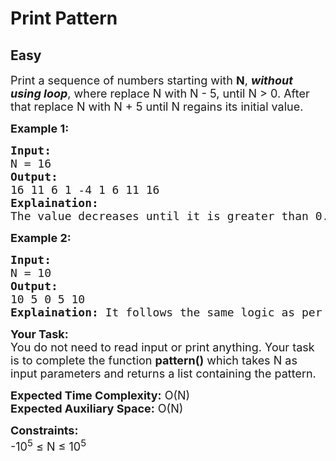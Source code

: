 # Print Pattern
## Easy
<div class="problems_problem_content__Xm_eO"><p><span style="font-size: 18px;">Print a sequence of numbers starting with <strong>N</strong>,&nbsp;<strong><em>without using loop</em></strong>, where replace N with N - 5, until N &gt; 0. After that replace N with N + 5 until N regains its initial value.</span></p>
<p><strong><span style="font-size: 18px;">Example 1:</span></strong></p>
<pre><span style="font-size: 18px;"><strong>Input:</strong> <br>N = 16
<strong>Output:</strong> <br>16 11 6 1 -4 1 6 11 16
<strong>Explaination:</strong> <br>The value decreases until it is greater than 0. After that it increases and stops when it becomes 16 again.</span></pre>
<p><strong><span style="font-size: 18px;">Example 2:</span></strong></p>
<pre><span style="font-size: 18px;"><strong>Input:</strong> <br>N = 10
<strong>Output:</strong> <br>10 5 0 5 10
<strong>Explaination:</strong> It follows the same logic as per the above example.</span></pre>
<p><span style="font-size: 18px;"><strong>Your Task:</strong><br>You do not need to read input or print anything. Your task is to complete the function <strong>pattern()</strong> which takes N as input parameters and returns a list containing the pattern.</span></p>
<p><span style="font-size: 18px;"><strong>Expected Time Complexity:</strong> O(N)<br><strong>Expected Auxiliary Space:</strong> O(N)</span></p>
<p><span style="font-size: 18px;"><strong>Constraints:</strong><br>-10<sup>5</sup> ≤ N ≤ 10<sup>5</sup></span></p></div>
